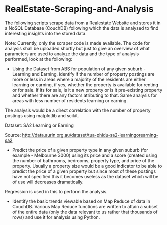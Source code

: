 # RealEstate-Scraping-and-Analysis
The following scripts scrape data from a Realestate Website and stores it in a NoSQL Database (CouchDB) following which the data is analysed to find interesting insights into the stored data.


Note: Currently, only the scraper code is made available. The code for analysis shall be uploaded shortly but just to give an overview of what parameters are used to analyze the data and the type of analysis performed, look at the following:

* Using the Dataset from ABS for population of any given suburb - Learning and Earning, identify if the number of property postings are more or less in areas where a majority of the residents are either learning or earning, if yes, whether the property is available for renting or for sale. If its for sale, is it a new property or is it pre-existing property and whether there are any factors atributing to that. Same analysis for areas with less number of residents learning or earning. 

The analysis would be a direct correlation with the number of property postings using matplotlib and scikit.

Dataset: SA2 Learning or Earning

Source: http://data.aurin.org.au/dataset/tua-phidu-sa2-learningorearning-sa2

* Predict the price of a given property type in any given suburb (for example - Melbourne 3000) using its price and a score (created using the number of bathrooms, bedrooms, property type, and price of the property. Usually a property size would be a good indicator to be able to predict the price of a given property but since most of these postings have not specified this it becomes useless as the dataset which will be of use will decreases dramatically.

Regression is used in this to perform the analysis.

* Identify the basic trends viewable based on Map Reduce of data in CouchDB. Various Map Reduce functions are written to attain a subset of the entire data (only the data relevant to us rather that thousands of rows) and use it for analysis using Python.
